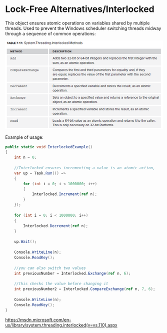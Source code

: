 # Lock-Free Alternatives/Interlocked

This object ensures atomic operations on variables shared by multiple threads. Used to prevent the Windows scheduler switching threads midway through a sequence of common operations:

![Table 7-17](../media/Lock-Free_AlternativesInterlocked.png)

Example of usage:

```csharp
public static void InterlockedExample()
{
    int n = 0;

    //Interlocked ensures incrementing a value is an atomic action,
    var up = Task.Run(() =>
    {
        for (int i = 0; i < 1000000; i++)
        {
            Interlocked.Increment(ref n);
        }
    });

    for (int i = 0; i < 1000000; i++)
    {
        Interlocked.Decrement(ref n);
    }

    up.Wait();

    Console.WriteLine(n);
    Console.ReadKey();

    //you can also switch two values
    int previousNumber = Interlocked.Exchange(ref n, 6);

    //this checks the value before changing it
    int previousNumber2 = Interlocked.CompareExchange(ref n, 7, 6);

    Console.WriteLine(n);
    Console.ReadKey();
}
```

https://msdn.microsoft.com/en-us/library/system.threading.interlocked(v=vs.110).aspx

<!--stackedit_data:
eyJoaXN0b3J5IjpbMTc1NDA3OTU1LC0yMDQ4NzY1NDhdfQ==
-->